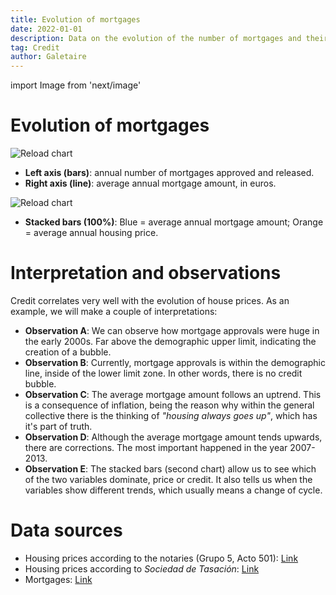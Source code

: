 ```yaml
---
title: Evolution of mortgages
date: 2022-01-01
description: Data on the evolution of the number of mortgages and their average amount. Credit correlates very well with the evolution of house prices.
tag: Credit
author: Galetaire
---
```


import Image from 'next/image'

# Evolution of mortgages

![Reload chart](/images/credit.png)

- **Left axis (bars)**: annual number of mortgages approved and released.
- **Right axis (line)**: average annual mortgage amount, in euros.

![Reload chart](/images/credit2.png)

- **Stacked bars (100%)**: Blue = average annual mortgage amount; Orange = average annual housing price.

# Interpretation and observations

Credit correlates very well with the evolution of house prices. As an example, we will make a couple of interpretations:

- **Observation A**: We can observe how mortgage approvals were huge in the early 2000s. Far above the demographic upper limit, indicating the creation of a bubble.
- **Observation B**: Currently, mortgage approvals is within the demographic line, inside of the lower limit zone. In other words, there is no credit bubble.
- **Observation C**: The average mortgage amount follows an uptrend. This is a consequence of inflation, being the reason why within the general collective there is the thinking of _"housing always goes up"_, which has it's part of truth.
- **Observation D**: Although the average mortgage amount tends upwards, there are corrections. The most important happened in the year 2007-2013.
- **Observation E**: The stacked bars (second chart) allow us to see which of the two variables dominate, price or credit. It also tells us when the variables show different trends, which usually means a change of cycle.

# Data sources

- Housing prices according to the notaries (Grupo 5, Acto 501): [Link](http://www.notariado.org/liferay/web/cien/estadisticas-al-completo)
- Housing prices according to _Sociedad de Tasación_: [Link](https://www.st-tasacion.es/informe-de-tendencias-digital/)
- Mortgages: [Link](https://www.ine.es/dyngs/INEbase/es/operacion.htm?c=Estadistica_C&cid=1254736170236&menu=resultados&idp=1254735576757#!tabs-1254736158259)
